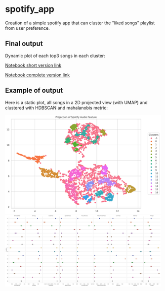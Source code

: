 # spotify_app
Creation of a simple spotify app that can cluster the "liked songs" playlist from user preference.

## Final output

Dynamic plot of each top3 songs in each cluster:

[Notebook short version link](https://nbviewer.jupyter.org/github/sqrx-mckl/spotify_app/blob/master/3short_eda_umap_clustering.ipynb#My-most-popular-songs-in-a-2D-plot)

[Notebook complete version link](https://nbviewer.jupyter.org/github/sqrx-mckl/spotify_app/blob/master/3_eda_umap_clustering.ipynb#My-most-popular-songs-in-a-2D-plot)

## Example of output

Here is a static plot, all songs in a 2D projected view (with UMAP) and clustered with HDBSCAN and mahalanobis metric:

![All songs in a 2D plot](img/umap_clusters.svg?raw=true "UMAP")
![Audio features per Cluster](img/cluster_audio_features.svg?raw=true "Audio Features Cluster")

